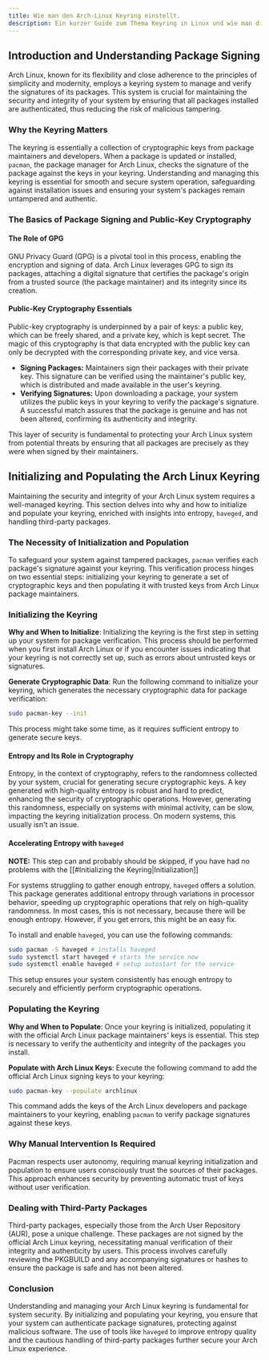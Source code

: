 ```yaml
---
title: Wie man den Arch-Linux Keyring einstellt.
description: Ein kurzer Guide zum Thema Keyring in Linux und wie man die Echtheit von Softwarepacketen verifizieren kann. 
---
```

## Introduction and Understanding Package Signing

Arch Linux, known for its flexibility and close adherence to the principles of simplicity and modernity, employs a keyring system to manage and verify the signatures of its packages. This system is crucial for maintaining the security and integrity of your system by ensuring that all packages installed are authenticated, thus reducing the risk of malicious tampering.

### Why the Keyring Matters

The keyring is essentially a collection of cryptographic keys from package maintainers and developers. When a package is updated or installed, `pacman`, the package manager for Arch Linux, checks the signature of the package against the keys in your keyring. Understanding and managing this keyring is essential for smooth and secure system operation, safeguarding against installation issues and ensuring your system's packages remain untampered and authentic.

### The Basics of Package Signing and Public-Key Cryptography

#### The Role of GPG

GNU Privacy Guard (GPG) is a pivotal tool in this process, enabling the encryption and signing of data. Arch Linux leverages GPG to sign its packages, attaching a digital signature that certifies the package's origin from a trusted source (the package maintainer) and its integrity since its creation.

#### Public-Key Cryptography Essentials

Public-key cryptography is underpinned by a pair of keys: a public key, which can be freely shared, and a private key, which is kept secret. The magic of this cryptography is that data encrypted with the public key can only be decrypted with the corresponding private key, and vice versa.

- **Signing Packages:** Maintainers sign their packages with their private key. This signature can be verified using the maintainer's public key, which is distributed and made available in the user's keyring.
- **Verifying Signatures:** Upon downloading a package, your system utilizes the public keys in your keyring to verify the package's signature. A successful match assures that the package is genuine and has not been altered, confirming its authenticity and integrity.

This layer of security is fundamental to protecting your Arch Linux system from potential threats by ensuring that all packages are precisely as they were when signed by their maintainers.

## Initializing and Populating the Arch Linux Keyring

Maintaining the security and integrity of your Arch Linux system requires a well-managed keyring. This section delves into why and how to initialize and populate your keyring, enriched with insights into entropy, `haveged`, and handling third-party packages.

### The Necessity of Initialization and Population

To safeguard your system against tampered packages, `pacman` verifies each package's signature against your keyring. This verification process hinges on two essential steps: initializing your keyring to generate a set of cryptographic keys and then populating it with trusted keys from Arch Linux package maintainers.

### Initializing the Keyring

**Why and When to Initialize**: Initializing the keyring is the first step in setting up your system for package verification. This process should be performed when you first install Arch Linux or if you encounter issues indicating that your keyring is not correctly set up, such as errors about untrusted keys or signatures.

**Generate Cryptographic Data**: Run the following command to initialize your keyring, which generates the necessary cryptographic data for package verification:

```bash
sudo pacman-key --init
```

This process might take some time, as it requires sufficient entropy to generate secure keys.

#### Entropy and Its Role in Cryptography

Entropy, in the context of cryptography, refers to the randomness collected by your system, crucial for generating secure cryptographic keys. A key generated with high-quality entropy is robust and hard to predict, enhancing the security of cryptographic operations. However, generating this randomness, especially on systems with minimal activity, can be slow, impacting the keyring initialization process. On modern systems, this usually isn't an issue.

#### Accelerating Entropy with `haveged`

**NOTE:** This step can and probably should be skipped, if you have had no problems with the [[#Initializing the Keyring|Initialization]]

For systems struggling to gather enough entropy, `haveged` offers a solution. This package generates additional entropy through variations in processor behavior, speeding up cryptographic operations that rely on high-quality randomness. In most cases, this is not necessary, because there will be enough entropy. However, if you get errors, this might be an easy fix.

To install and enable `haveged`, you can use the following commands:

```bash
sudo pacman -S haveged # installs haveged
sudo systemctl start haveged # starts the service now
sudo systemctl enable haveged # setup autostart for the service
```


This setup ensures your system consistently has enough entropy to securely and efficiently perform cryptographic operations.

### Populating the Keyring

**Why and When to Populate**: Once your keyring is initialized, populating it with the official Arch Linux package maintainers' keys is essential. This step is necessary to verify the authenticity and integrity of the packages you install.

**Populate with Arch Linux Keys**: Execute the following command to add the official Arch Linux signing keys to your keyring:

```bash
sudo pacman-key --populate archlinux
```

This command adds the keys of the Arch Linux developers and package maintainers to your keyring, enabling `pacman` to verify package signatures against these keys.


### Why Manual Intervention Is Required

Pacman respects user autonomy, requiring manual keyring initialization and population to ensure users consciously trust the sources of their packages. This approach enhances security by preventing automatic trust of keys without user verification.

### Dealing with Third-Party Packages

Third-party packages, especially those from the Arch User Repository (AUR), pose a unique challenge. These packages are not signed by the official Arch Linux keyring, necessitating manual verification of their integrity and authenticity by users. This process involves carefully reviewing the PKGBUILD and any accompanying signatures or hashes to ensure the package is safe and has not been altered.

### Conclusion

Understanding and managing your Arch Linux keyring is fundamental for system security. By initializing and populating your keyring, you ensure that your system can authenticate package signatures, protecting against malicious software. The use of tools like `haveged` to improve entropy quality and the cautious handling of third-party packages further secure your Arch Linux experience.